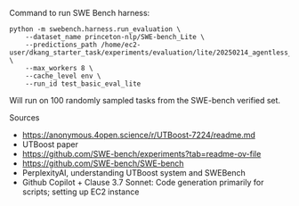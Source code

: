 Command to run SWE Bench harness: 
```
python -m swebench.harness.run_evaluation \
    --dataset_name princeton-nlp/SWE-bench_Lite \
    --predictions_path /home/ec2-user/dkang_starter_task/experiments/evaluation/lite/20250214_agentless_lite_o3_mini/all_preds.jsonl \
    --max_workers 8 \
    --cache_level env \
    --run_id test_basic_eval_lite
```

Will run on 100 randomly sampled tasks from the SWE-bench verified set.

Sources
- https://anonymous.4open.science/r/UTBoost-7224/readme.md 
- UTBoost paper
- https://github.com/SWE-bench/experiments?tab=readme-ov-file
- https://github.com/SWE-bench/SWE-bench
- PerplexityAI, understanding UTBoost system and SWEBench
- Github Copilot + Clause 3.7 Sonnet: Code generation primarily for scripts; setting up EC2 instance